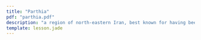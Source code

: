```yaml
---
title: "Parthia"
pdf: "parthia.pdf"
description: "a region of north-eastern Iran, best known for having been the political and cultural base of the rulers of the Parthian Empire."
template: lesson.jade
---
```

